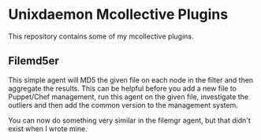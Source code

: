 Unixdaemon Mcollective Plugins
==============================

This repository contains some of my mcollective plugins.

Filemd5er
-----------

This simple agent will MD5 the given file on each node in the filter and
then aggregate the results. This can be helpful before you add a new file
to Puppet/Chef management, run this agent on the given file, investigate
the outliers and then add the common version to the management system.

You can now do something very similar in the filemgr agent, but that didn't
exist when I wrote mine.
